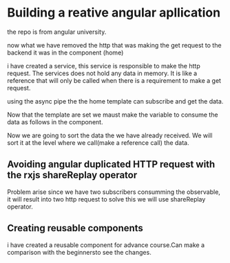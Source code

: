 # Building a reative angular apllication

the repo is from angular university.

now what we have removed the http that was making the get request to the backend it was in the component (home)

i have created a service, this service is responsible to make the http request. The services does not hold any data in memory. It is like a reference that will only be called when there is a requirement to make a get request.

using the async pipe the the home template can subscribe and get the data.

Now that the template are set we maust make the variable to consume the data as follows in the component.

Now we are going to sort the data the we have already received. We will sort it at the level where we call(make a reference call) the data.

## Avoiding angular duplicated HTTP request with the rxjs shareReplay operator

Problem arise since we have two subscribers consumming the observable, it will result into two http request to solve this we will use shareReplay operator.

## Creating reusable components

i have created a reusable component for advance course.Can make a comparison with the beginnersto see the changes.
